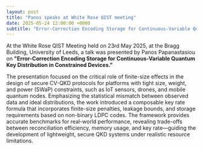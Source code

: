 ```yaml
---
layout: post
title: "Panos speaks at White Rose QIST meeting"
date: 2025-05-24 12:00:00 +0000
subtitle: "Error-Correction Encoding Storage for Continuous-Variable Quantum Key Distribution in Constrained Devices"
---
```


At the White Rose QIST Meeting held on 23rd May 2025, at the Bragg Building, University of Leeds, a talk was presented by Panos Papanastasiou on **"Error-Correction Encoding Storage for Continuous-Variable Quantum Key Distribution in Constrained Devices."**

The presentation focused on the critical role of finite-size effects in the design of secure CV-QKD protocols for platforms with tight size, weight, and power (SWaP) constraints, such as IoT sensors, drones, and mobile quantum nodes. Emphasizing the statistical mismatch between observed data and ideal distributions, the work introduced a composable key rate formula that incorporates finite-size penalties, leakage bounds, and storage requirements based on non-binary LDPC codes. The framework provides accurate benchmarks for real-world performance, revealing trade-offs between reconciliation efficiency, memory usage, and key rate—guiding the development of lightweight, secure QKD systems under realistic resource limitations.